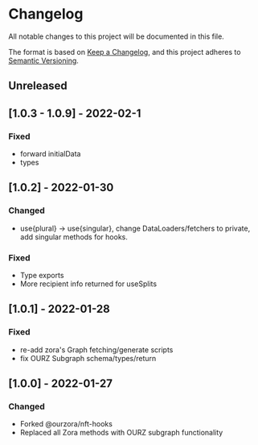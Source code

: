 # Changelog

All notable changes to this project will be documented in this file.

The format is based on [Keep a Changelog](https://keepachangelog.com/en/1.0.0/),
and this project adheres to [Semantic Versioning](https://semver.org/spec/v2.0.0.html).

## Unreleased

## [1.0.3 - 1.0.9] - 2022-02-1

### Fixed

- forward initialData
- types

## [1.0.2] - 2022-01-30

### Changed

- use{plural} -> use{singular}, change DataLoaders/fetchers to private, add singular methods for hooks.

### Fixed

- Type exports
- More recipient info returned for useSplits

## [1.0.1] - 2022-01-28

### Fixed

- re-add zora's Graph fetching/generate scripts
- fix OURZ Subgraph schema/types/return

## [1.0.0] - 2022-01-27

### Changed

- Forked @ourzora/nft-hooks
- Replaced all Zora methods with OURZ subgraph functionality
